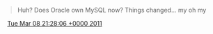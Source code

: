 > Huh? Does Oracle own MySQL now? Things changed\.\.\. my oh my

<img src="../../media/tweet.ico" width="12" /> [Tue Mar 08 21:28:06 +0000 2011](https://twitter.com/DromerDenker/status/45234358906400769)
